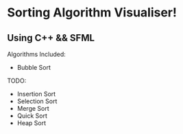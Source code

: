# Sorting Algorithm Visualiser!

## Using C++ && SFML

Algorithms Included:

- Bubble Sort

TODO:

- Insertion Sort
- Selection Sort
- Merge Sort
- Quick Sort
- Heap Sort
